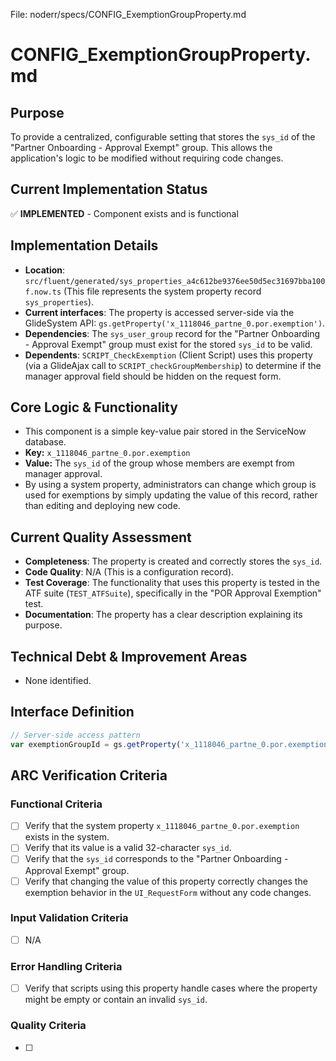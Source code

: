 File: noderr/specs/CONFIG_ExemptionGroupProperty.md

# CONFIG_ExemptionGroupProperty.md

## Purpose
To provide a centralized, configurable setting that stores the `sys_id` of the "Partner Onboarding - Approval Exempt" group. This allows the application's logic to be modified without requiring code changes.

## Current Implementation Status
✅ **IMPLEMENTED** - Component exists and is functional

## Implementation Details
- **Location**: `src/fluent/generated/sys_properties_a4c612be9376ee50d5ec31697bba100f.now.ts` (This file represents the system property record `sys_properties`).
- **Current interfaces**: The property is accessed server-side via the GlideSystem API: `gs.getProperty('x_1118046_partne_0.por.exemption')`.
- **Dependencies**: The `sys_user_group` record for the "Partner Onboarding - Approval Exempt" group must exist for the stored `sys_id` to be valid.
- **Dependents**: `SCRIPT_CheckExemption` (Client Script) uses this property (via a GlideAjax call to `SCRIPT_checkGroupMembership`) to determine if the manager approval field should be hidden on the request form.

## Core Logic & Functionality
-   This component is a simple key-value pair stored in the ServiceNow database.
-   **Key:** `x_1118046_partne_0.por.exemption`
-   **Value:** The `sys_id` of the group whose members are exempt from manager approval.
-   By using a system property, administrators can change which group is used for exemptions by simply updating the value of this record, rather than editing and deploying new code.

## Current Quality Assessment
- **Completeness**: The property is created and correctly stores the `sys_id`.
- **Code Quality**: N/A (This is a configuration record).
- **Test Coverage**: The functionality that uses this property is tested in the ATF suite (`TEST_ATFSuite`), specifically in the "POR Approval Exemption" test.
- **Documentation**: The property has a clear description explaining its purpose.

## Technical Debt & Improvement Areas
- None identified.

## Interface Definition
```javascript
// Server-side access pattern
var exemptionGroupId = gs.getProperty('x_1118046_partne_0.por.exemption');
```

## ARC Verification Criteria

### Functional Criteria
- [ ] Verify that the system property `x_1118046_partne_0.por.exemption` exists in the system.
- [ ] Verify that its value is a valid 32-character `sys_id`.
- [ ] Verify that the `sys_id` corresponds to the "Partner Onboarding - Approval Exempt" group.
- [ ] Verify that changing the value of this property correctly changes the exemption behavior in the `UI_RequestForm` without any code changes.

### Input Validation Criteria  
- [ ] N/A

### Error Handling Criteria
- [ ] Verify that scripts using this property handle cases where the property might be empty or contain an invalid `sys_id`.

### Quality Criteria
- [ ]